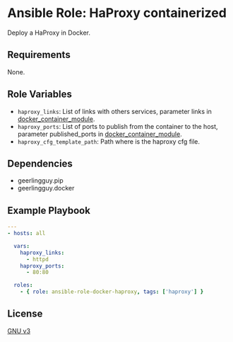 Ansible Role: HaProxy containerized
=========
Deploy a HaProxy in Docker.

Requirements
------------
None.

Role Variables
--------------

* `haproxy_links`: List of links with others services, parameter links in [docker_container_module](https://docs.ansible.com/ansible/latest/modules/docker_container_module.html#parameter-links).
* `haproxy_ports`: List of ports to publish from the container to the host, parameter published_ports in [docker_container_module](https://docs.ansible.com/ansible/latest/modules/docker_container_module.html#parameter-published_ports).
* `haproxy_cfg_template_path`: Path where is the haproxy cfg file.

Dependencies
------------
* geerlingguy.pip
* geerlingguy.docker

Example Playbook
----------------

``` yaml
---
- hosts: all

  vars:
    haproxy_links:
      - httpd
    haproxy_ports:
      - 80:80

  roles:
    - { role: ansible-role-docker-haproxy, tags: ['haproxy'] }
```

License
-------

[GNU v3](LICENSE)
